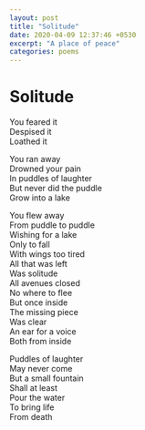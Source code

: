 ```yaml
---
layout: post
title: "Solitude"
date: 2020-04-09 12:37:46 +0530
excerpt: "A place of peace"
categories: poems
---
```


# Solitude

You feared it  
Despised it  
Loathed it  

You ran away  
Drowned your pain  
In puddles of laughter  
But never did the puddle  
Grow into a lake  

You flew away  
From puddle to puddle  
Wishing for a lake  
Only to fall  
With wings too tired  
All that was left  
Was solitude  
All avenues closed  
No where to flee  
But once inside  
The missing piece  
Was clear  
An ear for a voice  
Both from inside  

Puddles of laughter  
May never come  
But a small fountain  
Shall at least  
Pour the water  
To bring life  
From death